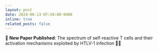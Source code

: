 ```yaml
---
layout: post
date: 2024-06-13 07:59:00-0400
inline: true
related_posts: false
---
```


📄 **New Paper Published**: The spectrum of self-reactive T cells and their activation mechanisms exploited by HTLV-1 infection 🔬🧬
